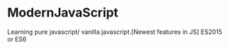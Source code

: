 # ModernJavaScript
Learning pure javascript/ vanilla javascript.[Newest features in JS] ES2015 or ES6
